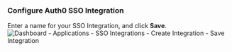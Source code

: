 ### Configure Auth0 SSO Integration

Enter a name for your SSO Integration, and click **Save**.
![Dashboard - Applications - SSO Integrations - Create Integration - Save Integration](https://auth0.com/docs/media/articles/dashboard/sso-integrations/dashboard-integrations-sso-create_settings_box.png)

